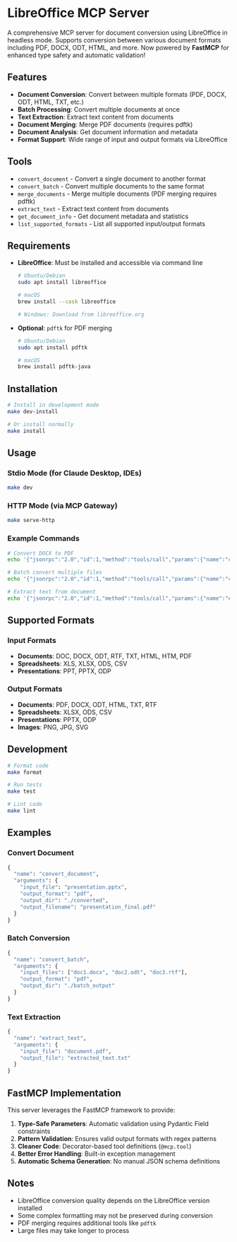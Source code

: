 # LibreOffice MCP Server

A comprehensive MCP server for document conversion using LibreOffice in headless mode. Supports conversion between various document formats including PDF, DOCX, ODT, HTML, and more. Now powered by **FastMCP** for enhanced type safety and automatic validation!

## Features

- **Document Conversion**: Convert between multiple formats (PDF, DOCX, ODT, HTML, TXT, etc.)
- **Batch Processing**: Convert multiple documents at once
- **Text Extraction**: Extract text content from documents
- **Document Merging**: Merge PDF documents (requires pdftk)
- **Document Analysis**: Get document information and metadata
- **Format Support**: Wide range of input and output formats via LibreOffice

## Tools

- `convert_document` - Convert a single document to another format
- `convert_batch` - Convert multiple documents to the same format
- `merge_documents` - Merge multiple documents (PDF merging requires pdftk)
- `extract_text` - Extract text content from documents
- `get_document_info` - Get document metadata and statistics
- `list_supported_formats` - List all supported input/output formats

## Requirements

- **LibreOffice**: Must be installed and accessible via command line
  ```bash
  # Ubuntu/Debian
  sudo apt install libreoffice

  # macOS
  brew install --cask libreoffice

  # Windows: Download from libreoffice.org
  ```

- **Optional**: `pdftk` for PDF merging
  ```bash
  # Ubuntu/Debian
  sudo apt install pdftk

  # macOS
  brew install pdftk-java
  ```

## Installation

```bash
# Install in development mode
make dev-install

# Or install normally
make install
```

## Usage

### Stdio Mode (for Claude Desktop, IDEs)

```bash
make dev
```

### HTTP Mode (via MCP Gateway)

```bash
make serve-http
```

### Example Commands

```bash
# Convert DOCX to PDF
echo '{"jsonrpc":"2.0","id":1,"method":"tools/call","params":{"name":"convert_document","arguments":{"input_file":"document.docx","output_format":"pdf","output_dir":"./output"}}}' | python -m libreoffice_server.server_fastmcp

# Batch convert multiple files
echo '{"jsonrpc":"2.0","id":1,"method":"tools/call","params":{"name":"convert_batch","arguments":{"input_files":["file1.docx","file2.odt"],"output_format":"pdf","output_dir":"./converted"}}}' | python -m libreoffice_server.server_fastmcp

# Extract text from document
echo '{"jsonrpc":"2.0","id":1,"method":"tools/call","params":{"name":"extract_text","arguments":{"input_file":"document.pdf","output_file":"extracted.txt"}}}' | python -m libreoffice_server.server_fastmcp
```

## Supported Formats

### Input Formats
- **Documents**: DOC, DOCX, ODT, RTF, TXT, HTML, HTM, PDF
- **Spreadsheets**: XLS, XLSX, ODS, CSV
- **Presentations**: PPT, PPTX, ODP

### Output Formats
- **Documents**: PDF, DOCX, ODT, HTML, TXT, RTF
- **Spreadsheets**: XLSX, ODS, CSV
- **Presentations**: PPTX, ODP
- **Images**: PNG, JPG, SVG

## Development

```bash
# Format code
make format

# Run tests
make test

# Lint code
make lint
```

## Examples

### Convert Document
```python
{
  "name": "convert_document",
  "arguments": {
    "input_file": "presentation.pptx",
    "output_format": "pdf",
    "output_dir": "./converted",
    "output_filename": "presentation_final.pdf"
  }
}
```

### Batch Conversion
```python
{
  "name": "convert_batch",
  "arguments": {
    "input_files": ["doc1.docx", "doc2.odt", "doc3.rtf"],
    "output_format": "pdf",
    "output_dir": "./batch_output"
  }
}
```

### Text Extraction
```python
{
  "name": "extract_text",
  "arguments": {
    "input_file": "document.pdf",
    "output_file": "extracted_text.txt"
  }
}
```

## FastMCP Implementation

This server leverages the FastMCP framework to provide:

1. **Type-Safe Parameters**: Automatic validation using Pydantic Field constraints
2. **Pattern Validation**: Ensures valid output formats with regex patterns
3. **Cleaner Code**: Decorator-based tool definitions (`@mcp.tool`)
4. **Better Error Handling**: Built-in exception management
5. **Automatic Schema Generation**: No manual JSON schema definitions

## Notes

- LibreOffice conversion quality depends on the LibreOffice version installed
- Some complex formatting may not be preserved during conversion
- PDF merging requires additional tools like `pdftk`
- Large files may take longer to process
